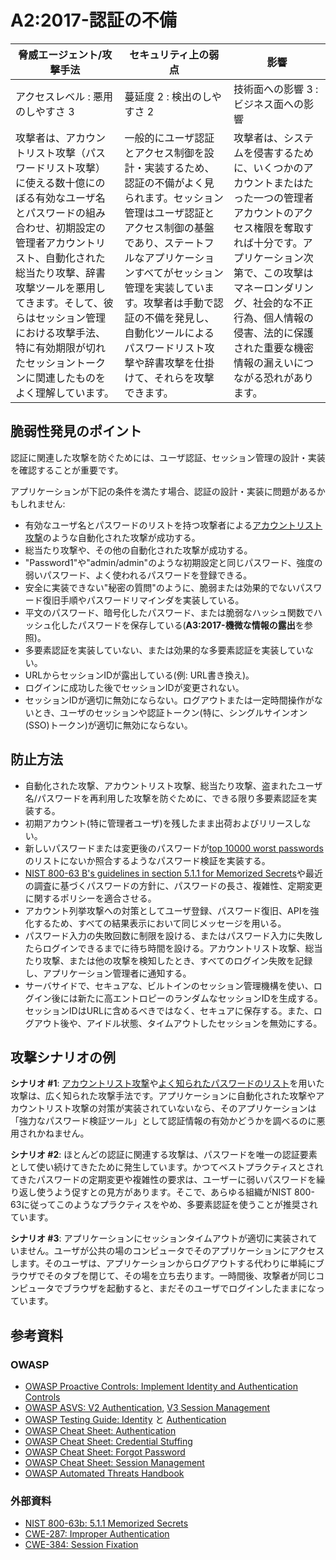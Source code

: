 # A2:2017-認証の不備

| 脅威エージェント/攻撃手法 | セキュリティ上の弱点           | 影響               |
| -- | -- | -- |
| アクセスレベル : 悪用のしやすさ 3 | 蔓延度 2 : 検出のしやすさ 2 | 技術面への影響 3 : ビジネス面への影響 |
| 攻撃者は、アカウントリスト攻撃（パスワードリスト攻撃）に使える数十億にのぼる有効なユーザ名とパスワードの組み合わせ、初期設定の管理者アカウントリスト、自動化された総当たり攻撃、辞書攻撃ツールを悪用してきます。そして、彼らはセッション管理における攻撃手法、特に有効期限が切れたセッショントークンに関連したものをよく理解しています。 | 一般的にユーザ認証とアクセス制御を設計・実装するため、認証の不備がよく見られます。セッション管理はユーザ認証とアクセス制御の基盤であり、ステートフルなアプリケーションすべてがセッション管理を実装しています。攻撃者は手動で認証の不備を発見し、自動化ツールによるパスワードリスト攻撃や辞書攻撃を仕掛けて、それらを攻撃できます。 | 攻撃者は、システムを侵害するために、いくつかのアカウントまたはたった一つの管理者アカウントのアクセス権限を奪取すれば十分です。アプリケーション次第で、この攻撃はマネーロンダリング、社会的な不正行為、個人情報の侵害、法的に保護された重要な機密情報の漏えいにつながる恐れがあります。 |

## 脆弱性発見のポイント

認証に関連した攻撃を防ぐためには、ユーザ認証、セッション管理の設計・実装を確認することが重要です。

アプリケーションが下記の条件を満たす場合、認証の設計・実装に問題があるかもしれません:

* 有効なユーザ名とパスワードのリストを持つ攻撃者による[アカウントリスト攻撃](https://www.owasp.org/index.php/Credential_stuffing)のような自動化された攻撃が成功する。
* 総当たり攻撃や、その他の自動化された攻撃が成功する。
* "Password1"や"admin/admin"のような初期設定と同じパスワード、強度の弱いパスワード、よく使われるパスワードを登録できる。
* 安全に実装できない"秘密の質問"のように、脆弱または効果的でないパスワード復旧手順やパスワードリマインダを実装している。
* 平文のパスワード、暗号化したパスワード、または脆弱なハッシュ関数でハッシュ化したパスワードを保存している(**A3:2017-機微な情報の露出**を参照)。
* 多要素認証を実装していない、または効果的な多要素認証を実装していない。
* URLからセッションIDが露出している(例: URL書き換え)。
* ログインに成功した後でセッションIDが変更されない。
* セッションIDが適切に無効にならない。ログアウトまたは一定時間操作がないとき、ユーザのセッションや認証トークン(特に、シングルサインオン(SSO)トークン)が適切に無効にならない。

## 防止方法

* 自動化された攻撃、アカウントリスト攻撃、総当たり攻撃、盗まれたユーザ名/パスワードを再利用した攻撃を防ぐために、できる限り多要素認証を実装する。
* 初期アカウント(特に管理者ユーザ)を残したまま出荷およびリリースしない。
* 新しいパスワードまたは変更後のパスワードが[top 10000 worst passwords](https://github.com/danielmiessler/SecLists/tree/master/Passwords)のリストにないか照合するようなパスワード検証を実装する。
* [NIST 800-63 B's guidelines in section 5.1.1 for Memorized Secrets](https://pages.nist.gov/800-63-3/sp800-63b.html#memsecret)や最近の調査に基づくパスワードの方針に、パスワードの長さ、複雑性、定期変更に関するポリシーを適合させる。
* アカウント列挙攻撃への対策としてユーザ登録、パスワード復旧、APIを強化するため、すべての結果表示において同じメッセージを用いる。
* パスワード入力の失敗回数に制限を設ける、またはパスワード入力に失敗したらログインできるまでに待ち時間を設ける。アカウントリスト攻撃、総当たり攻撃、または他の攻撃を検知したとき、すべてのログイン失敗を記録し、アプリケーション管理者に通知する。
* サーバサイドで、セキュアな、ビルトインのセッション管理機構を使い、ログイン後には新たに高エントロピーのランダムなセッションIDを生成する。セッションIDはURLに含めるべきではなく、セキュアに保存する。また、ログアウト後や、アイドル状態、タイムアウトしたセッションを無効にする。

## 攻撃シナリオの例

**シナリオ #1**: [アカウントリスト攻撃](https://www.owasp.org/index.php/Credential_stuffing)や[よく知られたパスワードのリスト](https://github.com/danielmiessler/SecLists)を用いた攻撃は、広く知られた攻撃手法です。アプリケーションに自動化された攻撃やアカウントリスト攻撃の対策が実装されていないなら、そのアプリケーションは「強力なパスワード検証ツール」として認証情報の有効かどうかを調べるのに悪用されかねません。

**シナリオ #2**: ほとんどの認証に関連する攻撃は、パスワードを唯一の認証要素として使い続けてきたために発生しています。かつてベストプラクティスとされてきたパスワードの定期変更や複雑性の要求は、ユーザーに弱いパスワードを繰り返し使うよう促すとの見方があります。そこで、あらゆる組織がNIST 800-63に従ってこのようなプラクティスをやめ、多要素認証を使うことが推奨されています。

**シナリオ #3**: アプリケーションにセッションタイムアウトが適切に実装されていません。ユーザが公共の場のコンピュータでそのアプリケーションにアクセスします。そのユーザは、アプリケーションからログアウトする代わりに単純にブラウザでそのタブを閉じて、その場を立ち去ります。一時間後、攻撃者が同じコンピュータでブラウザを起動すると、まだそのユーザでログインしたままになっています。

## 参考資料

### OWASP

* [OWASP Proactive Controls: Implement Identity and Authentication Controls](https://www.owasp.org/index.php/OWASP_Proactive_Controls#5:_Implement_Identity_and_Authentication_Controls)
* [OWASP ASVS: V2 Authentication](https://www.owasp.org/index.php/Category:OWASP_Application_Security_Verification_Standard_Project#tab=Home), [V3 Session Management](https://www.owasp.org/index.php/Category:OWASP_Application_Security_Verification_Standard_Project#tab=Home)
* [OWASP Testing Guide: Identity](https://www.owasp.org/index.php/Testing_Identity_Management)
 と [Authentication](https://www.owasp.org/index.php/Testing_for_authentication)
* [OWASP Cheat Sheet: Authentication](https://www.owasp.org/index.php/Authentication_Cheat_Sheet)
* [OWASP Cheat Sheet: Credential Stuffing](https://www.owasp.org/index.php/Credential_Stuffing_Prevention_Cheat_Sheet)
* [OWASP Cheat Sheet: Forgot Password](https://www.owasp.org/index.php/Forgot_Password_Cheat_Sheet)
* [OWASP Cheat Sheet: Session Management](https://www.owasp.org/index.php/Session_Management_Cheat_Sheet)
* [OWASP Automated Threats Handbook](https://www.owasp.org/index.php/OWASP_Automated_Threats_to_Web_Applications)

### 外部資料

* [NIST 800-63b: 5.1.1 Memorized Secrets](https://pages.nist.gov/800-63-3/sp800-63b.html#memsecret)
* [CWE-287: Improper Authentication](https://cwe.mitre.org/data/definitions/287.html)
* [CWE-384: Session Fixation](https://cwe.mitre.org/data/definitions/384.html)
